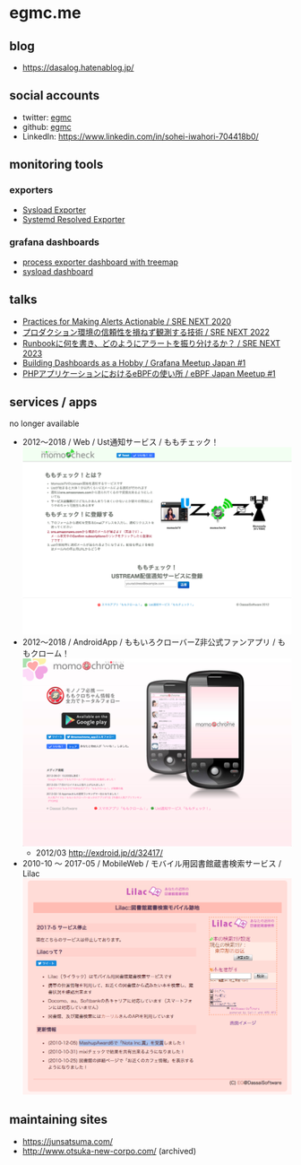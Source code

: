 # egmc.me

## blog

 - https://dasalog.hatenablog.jp/

## social accounts

 - twitter: [egmc](https://twitter.com/egmc)
 - github: [egmc](https://github.com/egmc)
 - LinkedIn: https://www.linkedin.com/in/sohei-iwahori-704418b0/

## monitoring tools

### exporters

- [Sysload Exporter](https://github.com/egmc/sysload_exporter)
- [Systemd Resolved Exporter](https://github.com/egmc/systemd_resolved_exporter)

### grafana dashboards

- [process exporter dashboard with treemap](https://grafana.com/grafana/dashboards/13882)
- [sysload dashboard](https://grafana.com/grafana/dashboards/15014)


## talks

- [Practices for Making Alerts Actionable / SRE NEXT 2020](https://sre-next.dev/2020/schedule/#d3)
- [プロダクション環境の信頼性を損ねず観測する技術 / SRE NEXT 2022](https://sre-next.dev/2022/schedule/#jp32)
- [Runbookに何を書き、どのようにアラートを振り分けるか？ / SRE NEXT 2023](https://sre-next.dev/2023/schedule/#jp066)
- [Building Dashboards as a Hobby / Grafana Meetup Japan #1](https://grafana-meetup-japan.connpass.com/event/314500/)
- [PHPアプリケーションにおけるeBPFの使い所 / eBPF Japan Meetup #1](https://ebpf.connpass.com/event/323368/)

## services / apps

no longer available

 - 2012〜2018 / Web / Ust通知サービス / ももチェック！
 ![momocheck image](images/momocheck_image.png "momochrome image")
 - 2012〜2018 / AndroidApp / ももいろクローバーZ非公式ファンアプリ / ももクローム！
 ![momochrome image](images/momochrome_image.png "momochrome image")
    - 2012/03 http://exdroid.jp/d/32417/
 - 2010-10 〜 2017-05 / MobileWeb / モバイル用図書館蔵書検索サービス / Lilac
 ![lilac image](images/lilac_image.png "lilac image")

## maintaining sites

 - https://junsatsuma.com/
 - http://www.otsuka-new-corpo.com/ (archived)
